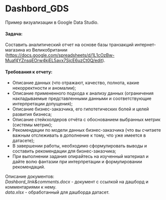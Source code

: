 # Dashbord_GDS  

Пример визуализации в Google Data Studio.

#### Задача:
Составить аналитический отчет на основе базы транзакций интернет-магазина из Великобритании (https://docs.google.com/spreadsheets/d/1L1cOzBw-Muaf4YZnsqEOrw4kjEL5avx7SjcE6uzCt0Q/edit).

#### Требования к отчету:
 - Описание данных (что отражают, качество, полнота, какие некорректности и аномалии);  
 - Описание примененного подхода к анализу данных (ограничения накладываемые представленными данными и соответствующие интерпретации допущения);  
 - Описание бизнес-заказчика, его гипотетических болей и целей развития бизнеса;  
 - Описание стейкхолдеров отчёта с обоснованием выбранных метрик (системы метрик);  
 - Рекомендации по модели данных бизнес-заказчика (что вы считаете важным отслеживать в дополнение к тому, что уже имеется в датасете);  
 - В завершении работы, необходимо сформулировать выводы и составить рекомендации для бизнес-заказчика;  
 - При выполнении задания опирайтесь на изученный материал и дайте волю фантазии при интерпретации и формулировании рекомендаций.

Описание документов:  
*Dashbord_link&comments.docx* - документ с ссылкой на дашборд и комментариями к нему.  
*data.xlsx* - обработанный для дашборда датасет.
